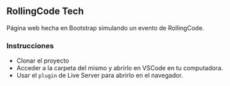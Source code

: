 ## RollingCode Tech

Página web hecha en Bootstrap simulando un evento de RollingCode.

### Instrucciones

- Clonar el proyecto
- Acceder a la carpeta del mismo y abrirlo en VSCode en tu computadora.
- Usar el `plugin` de Live Server para abrirlo en el navegador.
